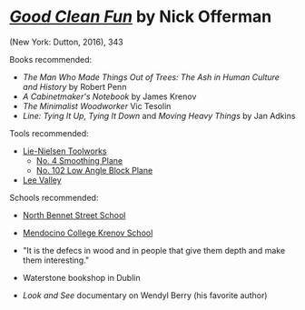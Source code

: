 
# [*Good Clean Fun*](https://www.amazon.com/Good-Clean-Fun-Misadventures-Offerman/dp/1101984651/ref=sr_1_1?keywords=good+clean+fun&qid=1582481269&sr=8-1) by Nick Offerman

(New York: Dutton, 2016), 343

Books recommended:
- *The Man Who Made Things Out of Trees: The Ash in Human Culture and History* by Robert Penn
- *A Cabinetmaker's Notebook* by James Krenov
- *The Minimalist Woodworker* Vic Tesolin
- *Line: Tying It Up, Tying It Down* and *Moving Heavy Things* by Jan Adkins

Tools recommended:
- [Lie-Nielsen Toolworks](https://www.lie-nielsen.com/)
  - [No. 4 Smoothing Plane](https://www.lie-nielsen.com/products/no-4-smooth-plane)
  - [No. 102 Low Angle Block Plane](https://www.lie-nielsen.com/products/small-block-planes)
- [Lee Valley](https://www.leevalley.com/en-us/tools)


Schools recommended:
- [North Bennet Street School](https://www.nbss.edu/continuing-education/overview)
- [Mendocino College Krenov School](https://thekrenovschool.org/about-the-school/)


- "It is the defecs in wood and in people that give them depth and make them interesting."
- Waterstone bookshop in Dublin
- *Look and See* documentary on Wendyl Berry (his favorite author)